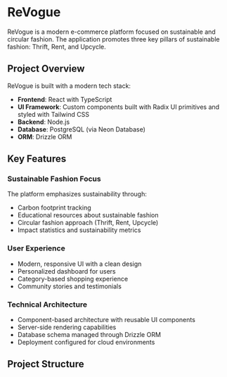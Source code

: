 # ReVogue

ReVogue is a modern e-commerce platform focused on sustainable and circular fashion. The application promotes three key pillars of sustainable fashion: Thrift, Rent, and Upcycle.

## Project Overview

ReVogue is built with a modern tech stack:

- **Frontend**: React with TypeScript
- **UI Framework**: Custom components built with Radix UI primitives and styled with Tailwind CSS
- **Backend**: Node.js
- **Database**: PostgreSQL (via Neon Database)
- **ORM**: Drizzle ORM

## Key Features

### Sustainable Fashion Focus

The platform emphasizes sustainability through:

- Carbon footprint tracking
- Educational resources about sustainable fashion
- Circular fashion approach (Thrift, Rent, Upcycle)
- Impact statistics and sustainability metrics

### User Experience

- Modern, responsive UI with a clean design
- Personalized dashboard for users
- Category-based shopping experience
- Community stories and testimonials

### Technical Architecture

- Component-based architecture with reusable UI components
- Server-side rendering capabilities
- Database schema managed through Drizzle ORM
- Deployment configured for cloud environments

## Project Structure